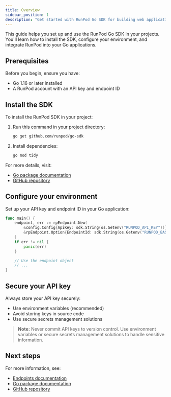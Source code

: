 ```yaml
---
title: Overview
sidebar_position: 1
description: "Get started with RunPod Go SDK for building web applications, server-side implementations, and automating tasks. Learn how to install, configure, and secure your API key."
---
```


This guide helps you set up and use the RunPod Go SDK in your projects. You'll learn how to install the SDK, configure your environment, and integrate RunPod into your Go applications.

## Prerequisites

Before you begin, ensure you have:

- Go 1.16 or later installed
- A RunPod account with an API key and endpoint ID

## Install the SDK

To install the RunPod SDK in your project:

1. Run this command in your project directory:
   ```bash
   go get github.com/runpod/go-sdk
   ```

2. Install dependencies:
   ```bash
   go mod tidy
   ```

For more details, visit:
- [Go package documentation](https://pkg.go.dev/github.com/runpod/go-sdk/pkg/sdk)
- [GitHub repository](https://github.com/runpod/go-sdk)

## Configure your environment

Set up your API key and endpoint ID in your Go application:

```go
func main() {
    endpoint, err := rpEndpoint.New(
        &config.Config{ApiKey: sdk.String(os.Getenv("RUNPOD_API_KEY"))},
        &rpEndpoint.Option{EndpointId: sdk.String(os.Getenv("RUNPOD_BASE_URL"))},
    )
    if err != nil {
        panic(err)
    }

    // Use the endpoint object
    // ...
}
```

## Secure your API key

Always store your API key securely:

- Use environment variables (recommended)
- Avoid storing keys in source code
- Use secure secrets management solutions

> **Note:** Never commit API keys to version control. Use environment variables or secure secrets management solutions to handle sensitive information.

## Next steps

For more information, see:

- [Endpoints documentation](endpoints.md)
- [Go package documentation](https://pkg.go.dev/github.com/runpod/go-sdk/pkg/sdk)
- [GitHub repository](https://github.com/runpod/go-sdk)
